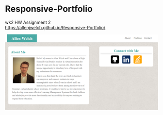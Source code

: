 # Responsive-Portfolio
wk2 HW Assignment 2
<br>
https://allenjwelch.github.io/Responsive-Portfolio/

![titleimage](responsiveTitleImage.PNG)

<!--Use three @media screen tags, each with one of these max-widths: 980px, 768px and 640px.
You use 980px because you never want any of the content to be cut off. Since the desktop layout is about 960px wide, you want the media queries to kick in before your content gets cut off.-->

<!--768px is about the width of a tablet and 640px is about the width of a phone in landscape.-->
